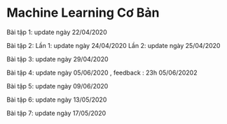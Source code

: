 # Machine Learning Cơ Bản

Bài tập 1: update ngày 22/04/2020

Bài tập 2: Lần 1: update ngày 24/04/2020
           Lần 2: update ngày 25/04/2020
           
Bài tập 3: update ngày 29/04/2020

Bài tập 4: update ngày 05/06/2020 , feedback : 23h 05/06/20202

Bài tập 5: update ngày 09/06/2020

Bài tập 6: update ngày 13/05/2020

Bài tập 7: update ngày 17/05/2020


